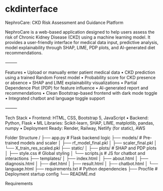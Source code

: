 # ckdinterface
NephroCare: CKD Risk Assessment and Guidance Platform

NephroCare is a web-based application designed to help users assess the risk of Chronic Kidney Disease (CKD) using a machine learning model. It provides a user-friendly interface for medical data input, predictive analysis, model explainability through SHAP, LIME, PDP plots, and AI-generated diet recommendations.

⸻

Features
	•	Upload or manually enter patient medical data
	•	CKD prediction using a trained Random Forest model
	•	Probability score for CKD presence or absence
	•	SHAP and LIME explainability visualizations
	•	Partial Dependence Plot (PDP) for feature influence
	•	AI-generated report and recommendations
	•	Clean Bootstrap-based frontend with dark mode toggle
	•	Integrated chatbot and language toggle support

⸻

Tech Stack
	•	Frontend: HTML, CSS, Bootstrap 5, JavaScript
	•	Backend: Python, Flask
	•	ML Libraries: Scikit-learn, SHAP, LIME, matplotlib, pandas, numpy
	•	Deployment Ready: Render, Railway, Netlify (for static), AWS

 Folder Structure
 /
├── app.py                       # Flask backend logic
├── models/                     # Pre-trained models and scaler
│   ├── rf_model_final.pkl
│   ├── scaler_final.pkl
│   └── X_train_res_scaled.pkl
├── static/
│   ├── plots/                  # SHAP and PDP plots
│   ├── style.css               # Global styling
│   └── scripts.js              # JS for chatbot and interactions
├── templates/
│   ├── index.html
│   ├── about.html
│   ├── diagnosis.html
│   ├── diet.html
│   ├── result.html
│   ├── chatbot.html
│   └── language.html
├── requirements.txt            # Python dependencies
├── Procfile                    # Deployment startup config
└── README.md

Requirements
